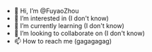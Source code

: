 - 👋 Hi, I’m @FuyaoZhou
- 👀 I’m interested in (I don't know)
- 🌱 I’m currently learning (I don't know)
- 💞️ I’m looking to collaborate on (I don't know)
- 📫 How to reach me (gagagagag)

<!---
FuyaoZhou/FuyaoZhou is a ✨ special ✨ repository because its `README.md` (this file) appears on your GitHub profile.
You can click the Preview link to take a look at your changes.
--->
